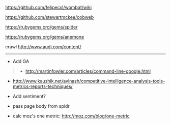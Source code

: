 https://github.com/felipecsl/wombat/wiki

https://github.com/stewartmckee/cobweb

https://rubygems.org/gems/spider

https://rubygems.org/gems/anemone

crawl http://www.audi.com/content/

***

* Add GA

> - http://martinfowler.com/articles/command-line-google.html

* http://www.kaushik.net/avinash/competitive-intelligence-analysis-tools-metrics-reports-techniques/

* Add sentiment?

* pass page body from spidr

* calc moz's one metric: http://moz.com/blog/one-metric